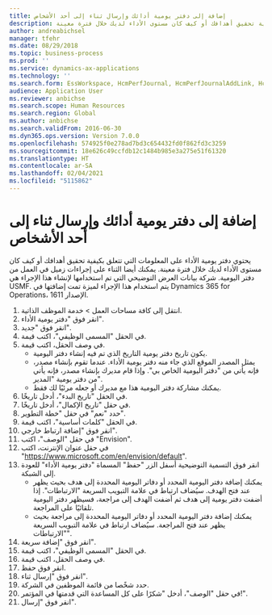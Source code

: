 ```yaml
---
title: إضافة إلى دفتر يومية أدائك وإرسال ثناء إلى أحد الأشخاص
description: يحتوي دفتر يومية الأداء على المعلومات التي تتعلق بكيفية تحقيق أهدافك أو كيف كان مستوى الأداء لديك خلال فترة معينة.
author: andreabichsel
manager: tfehr
ms.date: 08/29/2018
ms.topic: business-process
ms.prod: ''
ms.service: dynamics-ax-applications
ms.technology: ''
ms.search.form: EssWorkspace, HcmPerfJournal, HcmPerfJournalAddLink, HcmPerfPraise, HcmWorkerLookUpByPerson, HcmPerfJournalAdd, HcmEmployeeDevelopmentWorkspace
audience: Application User
ms.reviewer: anbichse
ms.search.scope: Human Resources
ms.search.region: Global
ms.author: anbichse
ms.search.validFrom: 2016-06-30
ms.dyn365.ops.version: Version 7.0.0
ms.openlocfilehash: 574925f0e278ad7bd3c654432fd0f862fd3c3259
ms.sourcegitcommit: 18e626c49ccfdb12c1484b985e3a275e51f61320
ms.translationtype: HT
ms.contentlocale: ar-SA
ms.lasthandoff: 02/04/2021
ms.locfileid: "5115862"
---
```

# <a name="add-to-your-performance-journal-and-send-praise-to-someone"></a>إضافة إلى دفتر يومية أدائك وإرسال ثناء إلى أحد الأشخاص

يحتوي دفتر يومية الأداء على المعلومات التي تتعلق بكيفية تحقيق أهدافك أو كيف كان مستوى الأداء لديك خلال فترة معينة. يمكنك أيضا الثناء على إجراءات زميل في العمل من دفتر اليومية. شركة بيانات العرض التوضيحي التي تم استخدامها لإنشاء هذا الإجراء هي USMF. يتم استخدام هذا الإجراء لميزة تمت إضافتها في Dynamics 365 for Operations، الإصدار 1611.

1. انتقل إلى كافة مساحات العمل > خدمة الموظف الذاتية.
2. انقر فوق "دفتر يومية الأداء".
3. انقر فوق "جديد".
4. في الحقل "المسمى الوظيفي"، اكتب قيمة.
5. في وصف الحقل، اكتب قيمة.
    * يكون تاريخ دفتر يومية التاريخ الذي تم فيه إنشاء دفتر اليومية.  
    * يمثل المصدر الموقع الذي جاء منه دفتر يومية الأداء. عندما تقوم بإنشاء مصدر، فإنه يأتي من "دفتر اليومية الخاص بي‬". وإذا قام مديرك بإنشاء مصدر، فإنه يأتي من دفتر يومية "المدير".  
    * يمكنك مشاركة دفتر اليومية هذا مع مديرك أو جعله مرئيًا لك فقط.  
6. في الحقل "تاريخ البدء"، أدخل تاريخًا.
7. في حقل "تاريخ الإكمال‬"، أدخل تاريخًا.
8. حدد "نعم" في حقل "خطة التطوير‬".
9. في الحقل "كلمات أساسية‬"، اكتب قيمة.
10. انقر فوق "إضافة ارتباط خارجي".
11. في حقل "الوصف"، اكتب "Envision".
12. في حقل عنوان الإنترنت، اكتب "https://www.microsoft.com/en/envision/default".
13. انقر فوق التسمية التوضيحية أسفل الزر "حفظ" المسماة "دفتر يومية الأداء" للعودة إلى الشبكة.
    * يمكنك إضافة دفتر اليومية المحدد أو دفاتر اليومية المحددة إلى هدف بحيث يظهر عند فتح الهدف. سيُضاف ارتباط في علامة التبويب السريعة "الارتباطات".‬ إذا أضفت دفتر يومية إلى هدف ثم أضفت الهدف إلى مراجعة، فسيظهر دفتر اليومية تلقائيًا على المراجعة.  
    * يمكنك إضافة دفتر اليومية المحدد أو دفاتر اليومية المحددة إلى مراجعة بحيث يظهر عند فتح المراجعة.    سيُضاف ارتباط في علامة التبويب السريعة "الارتباطات".  
14. انقر فوق "إضافة سريعة".
15. في الحقل "المسمى الوظيفي"، اكتب قيمة.
16. في وصف الحقل، اكتب قيمة.
17. انقر فوق حفظ.
18. انقر فوق "إرسال ثناء‬".
19. حدد شخًصا من قائمة الموظفين في الشركة.
20. في حقل "الوصف"، أدخل "شكرًا على كل المساعدة التي قدمتها في المؤتمر!".
21. انقر فوق "إرسال".

